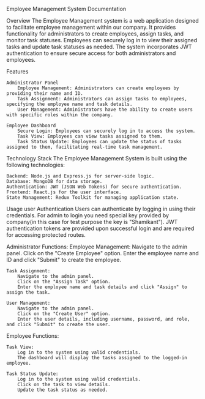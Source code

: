 Employee Management System Documentation

Overview
The Employee Management system is a web application designed to facilitate employee management within our company. It provides functionality for administrators to create employees, assign tasks, and monitor task statuses. Employees can securely log in to view their assigned tasks and update task statuses as needed. The system incorporates JWT authentication to ensure secure access for both administrators and employees.

Features

    Administrator Panel
        Employee Management: Administrators can create employees by providing their name and ID.
        Task Assignment: Administrators can assign tasks to employees, specifying the employee name and task details.
        User Management: Administrators have the ability to create users with specific roles within the company.

    Employee Dashboard
        Secure Login: Employees can securely log in to access the system.
        Task View: Employees can view tasks assigned to them.
        Task Status Update: Employees can update the status of tasks assigned to them, facilitating real-time task management.

Technology Stack
    The Employee Management System is built using the following technologies:

    Backend: Node.js and Express.js for server-side logic.
    Database: MongoDB for data storage.
    Authentication: JWT (JSON Web Tokens) for secure authentication.
    Frontend: React.js for the user interface.
    State Management: Redux Toolkit for managing application state.

Usage
    user Authentication
        Users can authenticate by logging in using their credentials.
        For admin to login you need special key provided by company(in this case for test purpose the key is "Shamikant").
        JWT authentication tokens are provided upon successful login and are required for accessing protected routes.

Administrator Functions:
    Employee Management:
        Navigate to the admin panel.
        Click on the "Create Employee" option.
        Enter the employee name and ID and click "Submit" to create the employee.

    Task Assignment:
        Navigate to the admin panel.
        Click on the "Assign Task" option.
        Enter the employee name and task details and click "Assign" to assign the task.

    User Management:
        Navigate to the admin panel.
        Click on the "Create User" option.
        Enter the user details, including username, password, and role, and click "Submit" to create the user.


Employee Functions:

    Task View:
        Log in to the system using valid credentials.
        The dashboard will display the tasks assigned to the logged-in employee.

    Task Status Update:
        Log in to the system using valid credentials.
        Click on the task to view details.
        Update the task status as needed.

